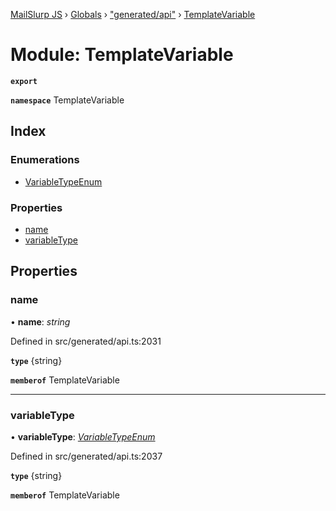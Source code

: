 [MailSlurp JS](../README.md) › [Globals](../globals.md) › ["generated/api"](_generated_api_.md) › [TemplateVariable](_generated_api_.templatevariable.md)

# Module: TemplateVariable

**`export`** 

**`namespace`** TemplateVariable

## Index

### Enumerations

* [VariableTypeEnum](../enums/_generated_api_.templatevariable.variabletypeenum.md)

### Properties

* [name](_generated_api_.templatevariable.md#name)
* [variableType](_generated_api_.templatevariable.md#variabletype)

## Properties

###  name

• **name**: *string*

Defined in src/generated/api.ts:2031

**`type`** {string}

**`memberof`** TemplateVariable

___

###  variableType

• **variableType**: *[VariableTypeEnum](../enums/_generated_api_.templatevariable.variabletypeenum.md)*

Defined in src/generated/api.ts:2037

**`type`** {string}

**`memberof`** TemplateVariable
